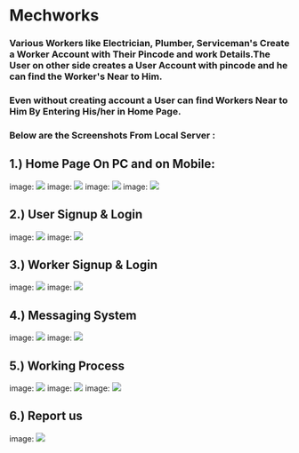 # Mechworks

### Various Workers like Electrician, Plumber, Serviceman's Create a Worker Account with Their Pincode and work Details.The User on other side creates a User Account with pincode and he can find the Worker's Near to Him.

### Even without creating account a User can find Workers Near to Him By Entering His/her in Home Page.

### Below are the Screenshots From Local Server : 

## 1.) Home Page On PC and on Mobile:
image: ![](MechworksImages/Index01.png)
image: ![](MechworksImages/Index02.png)
image: ![](MechworksImages/IndexMobile01.png)
image: ![](MechworksImages/IndexMobile02.png)

## 2.) User Signup & Login
image: ![](MechworksImages/UserSignup.png)
image: ![](MechworksImages/UserLogin.png)

## 3.) Worker Signup & Login
image: ![](MechworksImages/WorkerSignup01.png)
image: ![](MechworksImages/WorkerLogin.png)

## 4.) Messaging System
image: ![](MechworksImages/MessageSystem01.png)
image: ![](MechworksImages/Chat.png)

## 5.) Working Process
image: ![](MechworksImages/Work01.png)
image: ![](MechworksImages/Work02.png)
image: ![](MechworksImages/Work03.png)

## 6.) Report us
image: ![](MechworksImages/ReportUs.png)
